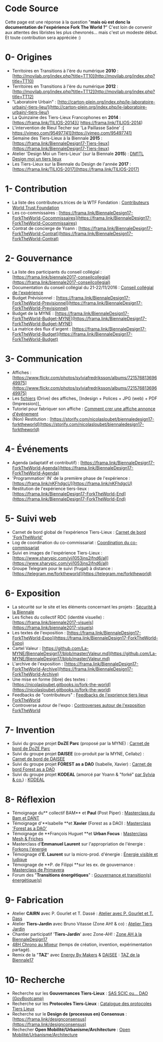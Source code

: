 # Code Source

Cette page est une réponse à la question "**mais où est donc la documentation de l'expérience Fork The World ?**" C'est loin de convenir aux attentes des libristes les plus chevronés... mais c'est un modeste début. Et toute contribution sera appréciée :\)

# 0- Origines

* Territoires en Transitions à l'ère du numérique **2010** : [http://movilab.org/index.php?title=TT10](http://movilab.org/index.php?title=TT10)
* Territoires en Transitions à l'ère du numérique **2012** : [http://movilab.org/index.php?title=TT12](http://movilab.org/index.php?title=TT12)
* "Laboratoire Urbain" : [http://carton-plein.org/index.php/le-laboratoire-urbain/-tiers-lieu/](http://carton-plein.org/index.php/le-laboratoire-urbain/-tiers-lieu/)
* La Quinzaine des Tiers-Lieux Francophones en **2014** : [https://frama.link/TILIOS-2014](/ https://frama.link/TILIOS-2014)
* L'intervention de Rieul Techer sur 'La Paillasse Saône' :[ https://vimeo.com/95497741](https://vimeo.com/95497741)
* Semaine des Tiers-Lieux à la Biennale **2015** : [https://frama.link/BiennaleDesign17-Tiers-lieux](https://frama.link/BiennaleDesign17-Tiers-lieux)
* Atelier 'Design Moi un Tiers-Lieux' \(sur la Biennale **2015**\) : [DM1TL Design moi un tiers lieux](https://hackpad.com/2TYhyGkNjje)
* Les Tiers-Lieux sur la Biennale du Design de l'année **2017** : [https://frama.link/TILIOS-2017](https://frama.link/TILIOS-2017)

# 1- Contribution

* La liste des contributeurs.trices de la WTF Fondation : [Contributeurs World Trust Foundation](https://hackpad.com/uX90pJaGf1o)
* Les co-commissaires : [https://frama.link/BiennaleDesign17-ForkTheWorld-Cocommissaires](https://frama.link/BiennaleDesign17-ForkTheWorld-Cocommissaires)
* Contrat de concierge de Yoann : [https://frama.link/BiennaleDesign17-ForkTheWorld-Contrat](https://frama.link/BiennaleDesign17-ForkTheWorld-Contrat)

# 2- Gouvernance

* La liste des participants du conseil collégial : [https://frama.link/biennale2017-conseilcollegial](https://frama.link/biennale2017-conseilcollegial)
* Documentation du conseil collégial du 21-22/11/2016 : [Conseil collégial de l'expérience ](https://hackpad.com/EBQ6ae0jDdQ)
* Budget Prévisionnel : [https://frama.link/BiennaleDesign17-ForkTheWorld-Previsionnel](https://frama.link/BiennaleDesign17-ForkTheWorld-Previsionnel)
* Budget de la MYNE : [https://frama.link/BiennaleDesign17-ForkTheWorld-Budget-MYNE](https://frama.link/BiennaleDesign17-ForkTheWorld-Budget-MYNE)
* La matrice des flux d'argent : [https://frama.link/BiennaleDesign17-ForkTheWorld-Budget](https://frama.link/BiennaleDesign17-ForkTheWorld-Budget)

# 3- Communication

* Affiches : [https://www.flickr.com/photos/sylviafredriksson/albums/72157681369649975](https://www.flickr.com/photos/sylviafredriksson/albums/72157681369649975)
* Les [fichiers](https://drive.google.com/open?id=0B2bNimbuCtqsaEFsRFNuSVBONlk) \(Drive\) des affiches_ \[Indesign + Polices + JPG \(web\) + PDF \(Impression\)\]_
* Tutoriel pour fabriquer son affiche : [Comment crer une affiche annonce d'événement](https://hackpad.com/vET6Q2GELF1)
* \(Non\) Restitution : [https://storify.com/nicolasloubet/biennaledesign17-forktheworld](https://storify.com/nicolasloubet/biennaledesign17-forktheworld)

# 4- Événements

* Agenda \(adaptatif et contributif\) : [https://frama.link/BiennaleDesign17-ForkTheWorld-Agenda](https://frama.link/BiennaleDesign17-ForkTheWorld-Agenda)
* 'Programmation' IN' de la première phase de l'expérience : [https://frama.link/nKFhdgcU](https://frama.link/nKFhdgcU)
* Restitution de l'expérience tiers-lieux : [https://frama.link/BiennaleDesign17-ForkTheWorld-End](https://frama.link/BiennaleDesign17-ForkTheWorld-End)

# 5- Suivi web

* Carnet de bord global de l'expérience Tiers-Lieux : [Carnet de bord 'ForkTheWorld'](https://hackpad.com/HsVVbQIR9Cz)
* Log de coordination du co-commissariat : [Coordination du co-commissariat](https://github.com/nicolasloubet/ForkTheWorld/blob/master/Textes/forktheworld_coordination.md)
* Suivi en images de l'expérience Tiers-Lieux : [https://www.sharypic.com/yii1053jns2jfnd6/all](https://www.sharypic.com/yii1053jns2jfnd6/all)
* Groupe Telegram pour le suivi \(frugal\) à distance : [https://telegram.me/forktheworld](https://telegram.me/forktheworld)

# 6- Exposition

* La sécurité sur le site et les éléments concernant les projets : [Sécurité à la Biennale](https://hackpad.com/jAV2y2PvgKa)
* Les fiches du collectif RDC \(identité visuelle\) : [https://frama.link/biennale2017-visuels](https://frama.link/biennale2017-visuels)
* Les textes de l'exposition : [https://frama.link/BiennaleDesign17-ForkTheWorld-Expo](https://frama.link/BiennaleDesign17-ForkTheWorld-Expo)
* Cartel Valeur : [https://github.com/La-MYNE/BiennaleDesign17/blob/master/Valeur.md](https://github.com/La-MYNE/BiennaleDesign17/blob/master/Valeur.md)
* L'archive de l'exposition : [https://frama.link/BiennaleDesign17-ForkTheWorld-Archive](https://frama.link/BiennaleDesign17-ForkTheWorld-Archive)
* Une mise en forme \(libre\) des textes  : [https://nicolasloubet.gitbooks.io/fork-the-world](https://nicolasloubet.gitbooks.io/fork-the-world)
* Feedbacks de "contributeurs" : [Feedbacks de l'exprience tiers lieux ForkTheWorld](https://hackpad.com/4RtjwanpAZK#:h=Alizée-:-&quot;Expositon-complète-m)
* Controverse autour de l'expo : [Controverses autour de l'exposition ForkTheWorld](https://hackpad.com/E6Hi1JpiqD5)

# 7- Invention

* Suivi du groupe projet **DoZE Parc** \(proposé par la MYNE\) : [Carnet de bord de DoZE Parc](https://hackpad.com/98hpmej7KYH)
* Suivi du groupe projet **DAISEE** \(co-produit par la MYNE, Cellabz\) : [Carnet de bord de DAISEE](https://hackpad.com/ahuXu8dfACa)
* Suivi du groupe projet **FOREST as a DAO** \(Isabelle, Xavier\) : [Carnet de bord Forest as a DAO](https://lpsprojects.hackpad.com/Forest-as-a-DAO-Organisation-globale-BZKOKbdfjyx)
* Suivi du groupe projet **KODEAL** \(amorcé par Yoann & "forké" [par Sylvia & co.](http://movilab.org/index.php?title=Recherche_et_design_-_Les_nouvelles_formes_de_réciprocité_et_de_contractualisation)\) : [KODEAL](http://movilab.org/index.php?title=KoDeal)

# 8- Réflexion

* Témoignage du** collectif BAM** et **Paul** \(Post Piper\) : [Masterclass du Bam et DANT ](https://storify.com/nicolasloubet/biennaledesign17-collectifbam-dant)
* Témoignage d'**Isabelle **et **Xavier** \(Forest as a DAO\) : [Masterclass 'Forest as a DAO'](https://storify.com/nicolasloubet/biennaledesign17-forest-dao)
* Témoignage de **François Huguet **et **Urban Focus** : [Masterclass Mesh & Friches](https://storify.com/nicolasloubet/biennaledesign17-mesh-friches)
* Masterclass d'**Emmanuel Laurent** sur l'appropriation de l'énergie : [Forkons l'énergie](https://hackpad.com/Ll4iF2Xsz9G)
* Témoignage d'**E. Laurent** sur la micro-prod. d'énergie : [Énergie visible et ludique](https://storify.com/nicolasloubet/biennaledesign17-em-laurent-energie)
* Témoignage de **P. de Filippi **sur les ex. de gouvernance : [Masterclass de Primavera](https://storify.com/nicolasloubet/biennaledesign17-primavera-de-filippi)
* Forum des "**Transitions énergétiques**" : [Gouvernance et transition\(s\) énergétique\(s\)](https://storify.com/nicolasloubet/biennaledesign17-transition-gouvernance-energie)

# 9- Fabrication

* Atelier **CAIRN** avec P. Gourlet et T. Dassé : [Atelier avec P. Gourlet et T. Dass](https://hackpad.com/EDBRa60zyms)
* Atelier **Tiers-Jardin** avec Bruno Vitasse \(Zone AH! & co\) : [Atelier Tiers Jardin](https://frama.link/BiennaleDesign17-ForkTheWorld-TiersJardin)
* Chantier participatif '**Tiers-Jardin**' avec Zone-AH! : [Zone AH à la BiennaleDesign17](https://frama.link/BiennaleDesign17-ForkTheWorld-ZoneAH)
* [48H Chrono au Mixeur](https://hackpad.com/eAzMZztYIzi) \(temps de création, invention, expérimentation partagé\).
* Remix de la "**TAZ**" avec [Energy By Makers](https://hackpad.com/DTDzpgiFtvm) & [DAISEE](https://hackpad.com/KHgFcafILUc) : [TAZ de la Biennale17](https://hackpad.com/RaNrSas8xnN)

# 10- Recherche

* Recherche sur les **Gouvernances Tiers-Lieux** : [SAS SCIC ou... DAO \(GovBootcamp\)](https://hackpad.com/mYP9xSLvexh)
* Recherche sur les **Protocoles Tiers-Lieux** : [Catalogue des protocoles Tiers Lieux](https://hackpad.com/CbzN75WgWDa)
* Recherche sur le **Design de \(processus en\) Consensus** : [https://frama.link/designconsensus](https://frama.link/designconsensus)
* Rechecher **Open Mobilité/Urbanisme/Architecture** : [Open Mobilité/Urbanisme/Architecture](https://hackpad.com/9DK2AWQvQYg)



